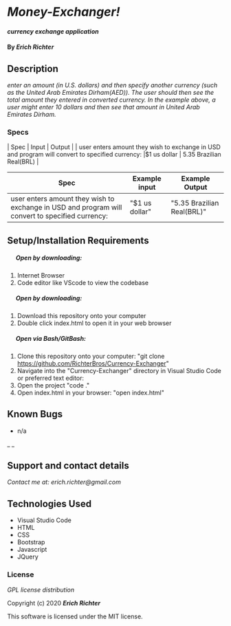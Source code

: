 # _Money-Exchanger!_

#### _currency exchange application_

#### By _**Erich Richter**_

## Description

_enter an amount (in U.S. dollars) and then specify another currency (such as the  United Arab Emirates Dirham(AED)). The user should then see the total amount they entered in converted currency. In the example above, a user might enter 10 dollars and then see that amount in  United Arab Emirates Dirham._

### Specs
| Spec | Input | Output |
| user enters amount they wish to exchange in USD and program will convert to specified currency:     |$1 us dollar | 5.35 Brazilian Real(BRL) |


| Spec| Example input | Example Output
| ----------- | ----------- | ----------- |
| user enters amount they wish to exchange in USD and program will convert to specified currency: | "$1 us dollar"| "5.35 Brazilian Real(BRL)" |

## Setup/Installation Requirements

##### &nbsp;&nbsp;&nbsp;&nbsp;&nbsp;&nbsp;Open by downloading:
1. Internet Browser
2. Code editor like VScode to view the codebase

##### &nbsp;&nbsp;&nbsp;&nbsp;&nbsp;&nbsp;Open by downloading:

1. Download this repository onto your computer
2. Double click index.html to open it in your web browser

##### &nbsp;&nbsp;&nbsp;&nbsp;&nbsp;&nbsp;Open via Bash/GitBash:

1. Clone this repository onto your computer:
    "git clone https://github.com/RichterBros/Currency-Exchanger"
2. Navigate into the "Currency-Exchanger" directory in Visual Studio Code or preferred text editor:
3. Open the project
    "code ."
3. Open index.html in your browser:
    "open index.html"



## Known Bugs
* n/a

_ _
## Support and contact details

_Contact me at: erich.richter@gmail.com_

## Technologies Used

* Visual Studio Code
* HTML
* CSS
* Bootstrap
* Javascript
* JQuery

### License

*GPL license distribution*

Copyright (c) 2020 **_Erich Richter_**

This software is licensed under the MIT license.

